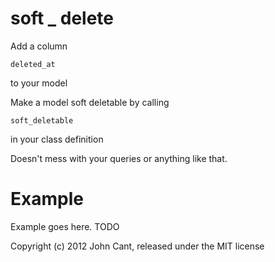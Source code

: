 soft _ delete
===========

Add a column
```
deleted_at
```
to your model

Make a model soft deletable by calling
```
soft_deletable
```
 in your class definition


Doesn't mess with your queries or anything like that.

Example
=======

Example goes here. TODO


Copyright (c) 2012 John Cant, released under the MIT license
